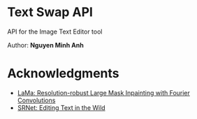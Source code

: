# Text Swap API
API for the Image Text Editor tool  

Author: **Nguyen Minh Anh**

# Acknowledgments
* <a href="https://github.com/advimman/lama" target="_blank">LaMa: Resolution-robust Large Mask Inpainting with Fourier Convolutions</a>  
* <a href="https://github.com/advimman/lama" target="_blank">SRNet: Editing Text in the Wild</a> 
